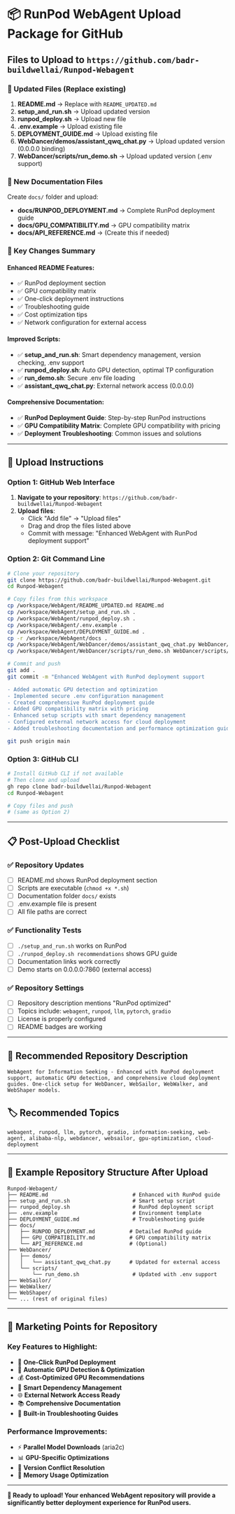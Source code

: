 # 📦 RunPod WebAgent Upload Package for GitHub

## Files to Upload to `https://github.com/badr-buildwellai/Runpod-Webagent`

### 🔄 Updated Files (Replace existing)

1. **README.md** → Replace with `README_UPDATED.md`
2. **setup_and_run.sh** → Upload updated version
3. **runpod_deploy.sh** → Upload new file  
4. **.env.example** → Upload existing file
5. **DEPLOYMENT_GUIDE.md** → Upload existing file
6. **WebDancer/demos/assistant_qwq_chat.py** → Upload updated version (0.0.0.0 binding)
7. **WebDancer/scripts/run_demo.sh** → Upload updated version (.env support)

### 📁 New Documentation Files

Create `docs/` folder and upload:
- **docs/RUNPOD_DEPLOYMENT.md** → Complete RunPod deployment guide
- **docs/GPU_COMPATIBILITY.md** → GPU compatibility matrix
- **docs/API_REFERENCE.md** → (Create this if needed)

### 🎯 Key Changes Summary

#### Enhanced README Features:
- ✅ RunPod deployment section
- ✅ GPU compatibility matrix
- ✅ One-click deployment instructions
- ✅ Troubleshooting guide
- ✅ Cost optimization tips
- ✅ Network configuration for external access

#### Improved Scripts:
- ✅ **setup_and_run.sh**: Smart dependency management, version checking, .env support
- ✅ **runpod_deploy.sh**: Auto GPU detection, optimal TP configuration
- ✅ **run_demo.sh**: Secure .env file loading
- ✅ **assistant_qwq_chat.py**: External network access (0.0.0.0)

#### Comprehensive Documentation:
- ✅ **RunPod Deployment Guide**: Step-by-step RunPod instructions
- ✅ **GPU Compatibility Matrix**: Complete GPU compatibility with pricing
- ✅ **Deployment Troubleshooting**: Common issues and solutions

---

## 🚀 Upload Instructions

### Option 1: GitHub Web Interface

1. **Navigate to your repository**: `https://github.com/badr-buildwellai/Runpod-Webagent`
2. **Upload files**:
   - Click "Add file" → "Upload files"
   - Drag and drop the files listed above
   - Commit with message: "Enhanced WebAgent with RunPod deployment support"

### Option 2: Git Command Line

```bash
# Clone your repository
git clone https://github.com/badr-buildwellai/Runpod-Webagent.git
cd Runpod-Webagent

# Copy files from this workspace
cp /workspace/WebAgent/README_UPDATED.md README.md
cp /workspace/WebAgent/setup_and_run.sh .
cp /workspace/WebAgent/runpod_deploy.sh .
cp /workspace/WebAgent/.env.example .
cp /workspace/WebAgent/DEPLOYMENT_GUIDE.md .
cp -r /workspace/WebAgent/docs .
cp /workspace/WebAgent/WebDancer/demos/assistant_qwq_chat.py WebDancer/demos/
cp /workspace/WebAgent/WebDancer/scripts/run_demo.sh WebDancer/scripts/

# Commit and push
git add .
git commit -m "Enhanced WebAgent with RunPod deployment support

- Added automatic GPU detection and optimization
- Implemented secure .env configuration management  
- Created comprehensive RunPod deployment guide
- Added GPU compatibility matrix with pricing
- Enhanced setup scripts with smart dependency management
- Configured external network access for cloud deployment
- Added troubleshooting documentation and performance optimization guides"

git push origin main
```

### Option 3: GitHub CLI

```bash
# Install GitHub CLI if not available
# Then clone and upload
gh repo clone badr-buildwellai/Runpod-Webagent
cd Runpod-Webagent

# Copy files and push
# (same as Option 2)
```

---

## 📋 Post-Upload Checklist

### ✅ Repository Updates
- [ ] README.md shows RunPod deployment section
- [ ] Scripts are executable (`chmod +x *.sh`)
- [ ] Documentation folder `docs/` exists
- [ ] .env.example file is present
- [ ] All file paths are correct

### ✅ Functionality Tests
- [ ] `./setup_and_run.sh` works on RunPod
- [ ] `./runpod_deploy.sh recommendations` shows GPU guide
- [ ] Documentation links work correctly
- [ ] Demo starts on 0.0.0.0:7860 (external access)

### ✅ Repository Settings
- [ ] Repository description mentions "RunPod optimized"
- [ ] Topics include: `webagent`, `runpod`, `llm`, `pytorch`, `gradio`
- [ ] License is properly configured
- [ ] README badges are working

---

## 🎨 Recommended Repository Description

```
WebAgent for Information Seeking - Enhanced with RunPod deployment support, automatic GPU detection, and comprehensive cloud deployment guides. One-click setup for WebDancer, WebSailor, WebWalker, and WebShaper models.
```

## 🏷️ Recommended Topics

```
webagent, runpod, llm, pytorch, gradio, information-seeking, web-agent, alibaba-nlp, webdancer, websailor, gpu-optimization, cloud-deployment
```

---

## 🔗 Example Repository Structure After Upload

```
Runpod-Webagent/
├── README.md                           # Enhanced with RunPod guide
├── setup_and_run.sh                    # Smart setup script
├── runpod_deploy.sh                    # RunPod deployment script
├── .env.example                        # Environment template
├── DEPLOYMENT_GUIDE.md                 # Troubleshooting guide
├── docs/
│   ├── RUNPOD_DEPLOYMENT.md           # Detailed RunPod guide
│   ├── GPU_COMPATIBILITY.md           # GPU compatibility matrix
│   └── API_REFERENCE.md               # (Optional)
├── WebDancer/
│   ├── demos/
│   │   └── assistant_qwq_chat.py      # Updated for external access
│   └── scripts/
│       └── run_demo.sh                 # Updated with .env support
├── WebSailor/
├── WebWalker/
├── WebShaper/
└── ... (rest of original files)
```

---

## 🎯 Marketing Points for Repository

### Key Features to Highlight:
- 🚀 **One-Click RunPod Deployment**
- 🎯 **Automatic GPU Detection & Optimization**  
- 💰 **Cost-Optimized GPU Recommendations**
- 🔧 **Smart Dependency Management**
- 🌐 **External Network Access Ready**
- 📚 **Comprehensive Documentation**
- 🐛 **Built-in Troubleshooting Guides**

### Performance Improvements:
- ⚡ **Parallel Model Downloads** (aria2c)
- 📊 **GPU-Specific Optimizations**
- 🔄 **Version Conflict Resolution**
- 💾 **Memory Usage Optimization**

---

**🎉 Ready to upload! Your enhanced WebAgent repository will provide a significantly better deployment experience for RunPod users.**